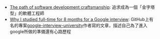 - [The path of software development craftsmanship](https://rainsoft.io/the-path-of-software-development-craftsmanship/): 追求成為一個「金字塔型」的軟體工程師
- [Why I studied full-time for 8 months for a Google interview](https://medium.freecodecamp.com/why-i-studied-full-time-for-8-months-for-a-google-interview-cc662ce9bb13#.j0ymh0srr): GitHub上有名的專案[google-interview-university](https://github.com/jwasham/google-interview-university)作者寫的文章，描述自己為了進入google所做的準備還有心路歷程
